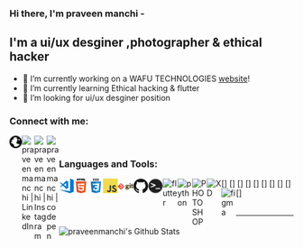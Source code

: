 ### Hi there, I'm praveen manchi - 

## I'm a ui/ux desginer ,photographer & ethical hacker
- 🔭 I’m currently working on a WAFU TECHNOLOGIES [website]!
- 🌱 I’m currently learning Ethical hacking & flutter
- 👯 I’m looking for ui/ux desginer position

### Connect with me:

[<img align="left" alt="praveenmanchi.github.io" width="22px" src="https://raw.githubusercontent.com/iconic/open-iconic/master/svg/globe.svg" />][website]
[<img align="left" alt="praveenmanchi | LinkedIn" width="22px" src="https://cdn.jsdelivr.net/npm/simple-icons@v3/icons/linkedin.svg" />][linkedin]
[<img align="left" alt="praveenmanchi | Instagram" width="22px" src="https://cdn.jsdelivr.net/npm/simple-icons@v3/icons/instagram.svg" />][instagram]
[<img align="left" alt="praveenmanchi | codepen" width="22px" src="https://cdn.jsdelivr.net/npm/simple-icons@v3/icons/codepen.svg" />][codepen]
<br />

### Languages and Tools:

<img align="left" alt="Visual Studio Code" width="26px" src="https://raw.githubusercontent.com/github/explore/80688e429a7d4ef2fca1e82350fe8e3517d3494d/topics/visual-studio-code/visual-studio-code.png" />
<img align="left" alt="HTML5" width="26px" src="https://raw.githubusercontent.com/github/explore/80688e429a7d4ef2fca1e82350fe8e3517d3494d/topics/html/html.png" />
[<img align="left" alt="CSS3" width="26px" src="https://raw.githubusercontent.com/github/explore/80688e429a7d4ef2fca1e82350fe8e3517d3494d/topics/css/css.png" />]
[<img align="left" alt="JavaScript" width="26px" src="https://raw.githubusercontent.com/github/explore/80688e429a7d4ef2fca1e82350fe8e3517d3494d/topics/javascript/javascript.png" />]
[<img align="left" alt="Git" width="28px" src="https://raw.githubusercontent.com/github/explore/80688e429a7d4ef2fca1e82350fe8e3517d3494d/topics/git/git.png" />]
[<img align="left" alt="GitHub" width="26px" src="https://raw.githubusercontent.com/github/explore/78df643247d429f6cc873026c0622819ad797942/topics/github/github.png" />]
[<img align="left" alt="HTML5" width="26px" src="https://raw.githubusercontent.com/github/explore/80688e429a7d4ef2fca1e82350fe8e3517d3494d/topics/terminal/terminal.png" />]
[<img align="left" alt="flutter" width="26px" src="https://img.icons8.com/color/48/000000/flutter.png"/>]
[<img align="left" alt="python" width="26px" src="https://img.icons8.com/color/48/000000/python.png"/>]
[<img align="left" alt="PHOTOSHOP" width="26px" src="https://img.icons8.com/color/48/000000/adobe-photoshop.png"/>]
[<img align="left" alt="XD" width="26px" src="https://img.icons8.com/color/48/000000/adobe-xd.png"/>]
[<img align="left" alt="figma" width="26px" src="https://img.icons8.com/windows/32/000000/figma.png"/>]
<br />
<br />



---

<img align="left" alt="praveenmanchi's Github Stats" src="https://github-readme-stats.vercel.app/api?username=praveenmanchi&show_icons=true&hide_border=true" />

[website]: https://praveenmanchi.github.io/
[instagram]: https://instagram.com/codeSTACKr
[linkedin]: https://linkedin.com/in/codeSTACKr
[codepen]: https://linkedin.com/in/codeSTACKr
